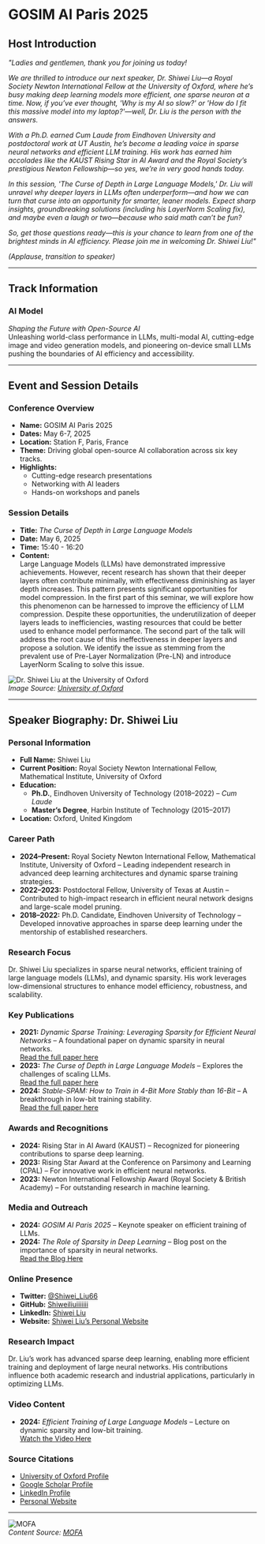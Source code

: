 
# GOSIM AI Paris 2025

## Host Introduction

*"Ladies and gentlemen, thank you for joining us today!*  

*We are thrilled to introduce our next speaker, Dr. Shiwei Liu—a Royal Society Newton International Fellow at the University of Oxford, where he’s busy making deep learning models more efficient, one sparse neuron at a time. Now, if you’ve ever thought, 'Why is my AI so slow?' or 'How do I fit this massive model into my laptop?'—well, Dr. Liu is the person with the answers.*  

*With a Ph.D. earned *Cum Laude* from Eindhoven University and postdoctoral work at UT Austin, he’s become a leading voice in sparse neural networks and efficient LLM training. His work has earned him accolades like the KAUST Rising Star in AI Award and the Royal Society’s prestigious Newton Fellowship—so yes, we’re in *very* good hands today.*  

*In this session, *'The Curse of Depth in Large Language Models,'* Dr. Liu will unravel why deeper layers in LLMs often underperform—and how we can turn that curse into an opportunity for smarter, leaner models. Expect sharp insights, groundbreaking solutions (including his LayerNorm Scaling fix), and maybe even a laugh or two—because who said math can’t be fun?*  

*So, get those questions ready—this is your chance to learn from one of the brightest minds in AI efficiency. Please join me in welcoming Dr. Shiwei Liu!"*  

*(Applause, transition to speaker)*  

---

## Track Information

### **AI Model**  
*Shaping the Future with Open-Source AI*  
Unleashing world-class performance in LLMs, multi-modal AI, cutting-edge image and video generation models, and pioneering on-device small LLMs pushing the boundaries of AI efficiency and accessibility.  

---

## Event and Session Details

### **Conference Overview**  
- **Name:** GOSIM AI Paris 2025  
- **Dates:** May 6-7, 2025  
- **Location:** Station F, Paris, France  
- **Theme:** Driving global open-source AI collaboration across six key tracks.  
- **Highlights:**  
  - Cutting-edge research presentations  
  - Networking with AI leaders  
  - Hands-on workshops and panels  

### **Session Details**  
- **Title:** *The Curse of Depth in Large Language Models*  
- **Date:** May 6, 2025  
- **Time:** 15:40 - 16:20  
- **Content:**  
  Large Language Models (LLMs) have demonstrated impressive achievements. However, recent research has shown that their deeper layers often contribute minimally, with effectiveness diminishing as layer depth increases. This pattern presents significant opportunities for model compression. In the first part of this seminar, we will explore how this phenomenon can be harnessed to improve the efficiency of LLM compression. Despite these opportunities, the underutilization of deeper layers leads to inefficiencies, wasting resources that could be better used to enhance model performance. The second part of the talk will address the root cause of this ineffectiveness in deeper layers and propose a solution. We identify the issue as stemming from the prevalent use of Pre-Layer Normalization (Pre-LN) and introduce LayerNorm Scaling to solve this issue.  

![Dr. Shiwei Liu at the University of Oxford](https://www.maths.ox.ac.uk/sites/default/files/public/favicon.ico)  
*Image Source: [University of Oxford](https://www.maths.ox.ac.uk/people/shiwei.liu)*  

---

## Speaker Biography: Dr. Shiwei Liu

### **Personal Information**  
- **Full Name:** Shiwei Liu  
- **Current Position:** Royal Society Newton International Fellow, Mathematical Institute, University of Oxford  
- **Education:**  
  - **Ph.D.**, Eindhoven University of Technology (2018–2022) – *Cum Laude*  
  - **Master’s Degree**, Harbin Institute of Technology (2015–2017)  
- **Location:** Oxford, United Kingdom  

### **Career Path**  
- **2024–Present:** Royal Society Newton International Fellow, Mathematical Institute, University of Oxford – Leading independent research in advanced deep learning architectures and dynamic sparse training strategies.  
- **2022–2023:** Postdoctoral Fellow, University of Texas at Austin – Contributed to high-impact research in efficient neural network designs and large-scale model pruning.  
- **2018–2022:** Ph.D. Candidate, Eindhoven University of Technology – Developed innovative approaches in sparse deep learning under the mentorship of established researchers.  

### **Research Focus**  
Dr. Shiwei Liu specializes in sparse neural networks, efficient training of large language models (LLMs), and dynamic sparsity. His work leverages low-dimensional structures to enhance model efficiency, robustness, and scalability.  

### **Key Publications**  
- **2021:** *Dynamic Sparse Training: Leveraging Sparsity for Efficient Neural Networks* – A foundational paper on dynamic sparsity in neural networks.  
  [Read the full paper here](https://openreview.net/profile?id=~Shiwei_Liu2)  
- **2023:** *The Curse of Depth in Large Language Models* – Explores the challenges of scaling LLMs.  
  [Read the full paper here](https://openreview.net/profile?id=~Shiwei_Liu2)  
- **2024:** *Stable-SPAM: How to Train in 4-Bit More Stably than 16-Bit* – A breakthrough in low-bit training stability.  
  [Read the full paper here](https://openreview.net/profile?id=~Shiwei_Liu2)  

### **Awards and Recognitions**  
- **2024:** Rising Star in AI Award (KAUST) – Recognized for pioneering contributions to sparse deep learning.  
- **2023:** Rising Star Award at the Conference on Parsimony and Learning (CPAL) – For innovative work in efficient neural networks.  
- **2023:** Newton International Fellowship Award (Royal Society & British Academy) – For outstanding research in machine learning.  

### **Media and Outreach**  
- **2024:** *GOSIM AI Paris 2025* – Keynote speaker on efficient training of LLMs.  
- **2024:** *The Role of Sparsity in Deep Learning* – Blog post on the importance of sparsity in neural networks.  
  [Read the Blog Here](https://shiweiliuiiiiiii.github.io/)  

### **Online Presence**  
- **Twitter:** [@Shiwei_Liu66](https://twitter.com/Shiwei_Liu66)  
- **GitHub:** [Shiweiliuiiiiiii](https://github.com/Shiweiliuiiiiiii)  
- **LinkedIn:** [Shiwei Liu](https://uk.linkedin.com/in/shiwei-liu-3b60771ab)  
- **Website:** [Shiwei Liu’s Personal Website](https://shiweiliuiiiiiii.github.io/)  

### **Research Impact**  
Dr. Liu’s work has advanced sparse deep learning, enabling more efficient training and deployment of large neural networks. His contributions influence both academic research and industrial applications, particularly in optimizing LLMs.  

### **Video Content**  
- **2024:** *Efficient Training of Large Language Models* – Lecture on dynamic sparsity and low-bit training.  
  [Watch the Video Here](https://www.maths.ox.ac.uk/people/shiwei.liu)  

### **Source Citations**  
- [University of Oxford Profile](https://www.maths.ox.ac.uk/people/shiwei.liu)  
- [Google Scholar Profile](https://scholar.google.com/citations?user=73IbXtsAAAAJ&hl=en)  
- [LinkedIn Profile](https://uk.linkedin.com/in/shiwei-liu-3b60771ab)  
- [Personal Website](https://shiweiliuiiiiiii.github.io/)  

---

![MOFA](mofa.png)  
*Content Source: [MOFA](https://github.com/moxin-org/mofa)*  
